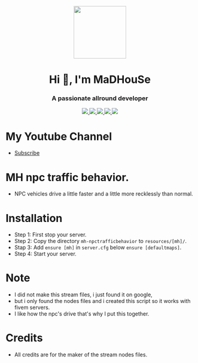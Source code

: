 <p align="center">
    <img width="140" src="https://icons.iconarchive.com/icons/iconarchive/red-orb-alphabet/128/Letter-M-icon.png" />  
    <h1 align="center">Hi 👋, I'm MaDHouSe</h1>
    <h3 align="center">A passionate allround developer </h3>    
</p>

<p align="center">
  <a href="https://github.com/MH-Scripts/mh-npctrafficbehavior/issues">
    <img src="https://img.shields.io/github/issues/MH-Scripts/mh-npctrafficbehavior"/> 
  </a>
  <a href="https://github.com/MH-Scripts/mh-npctrafficbehavior/watchers">
    <img src="https://img.shields.io/github/watchers/MH-Scripts/mh-npctrafficbehavior"/> 
  </a> 
  <a href="https://github.com/MH-Scripts/mh-npctrafficbehavior/network/members">
    <img src="https://img.shields.io/github/forks/MH-Scripts/mh-npctrafficbehavior"/> 
  </a>  
  <a href="https://github.com/MH-Scripts/mh-npctrafficbehavior/stargazers">
    <img src="https://img.shields.io/github/stars/MH-Scripts/mh-npctrafficbehavior?color=white"/> 
  </a>
  <a href="https://github.com/MH-Scripts/mh-npctrafficbehavior/blob/main/LICENSE">
    <img src="https://img.shields.io/github/license/MH-Scripts/mh-npctrafficbehavior?color=black"/> 
  </a>      
</p>

# My Youtube Channel
- [Subscribe](https://www.youtube.com/@MaDHouSe79) 

# MH npc traffic behavior.
- NPC vehicles drive a little faster and a little more recklessly than normal.

# Installation
- Step 1: First stop your server.
- Step 2: Copy the directory `mh-npctrafficbehavior` to `resources/[mh]/`.
- Stap 3: Add `ensure [mh]` in `server.cfg` below `ensure [defaultmaps]`.
- Step 4: Start your server. 

# Note
- I did not make this stream files, i just found it on google, 
- but i only found the nodes files and i created this script so it works with fivem servers.
- I like how the npc's drive that's why I put this together.

# Credits
- All credits are for the maker of the stream nodes files.
